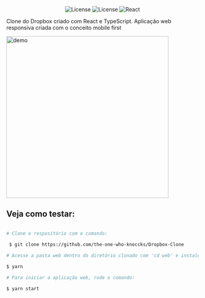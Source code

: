   
<p align="center">
   <img alt="License" src="https://img.shields.io/badge/license-MIT-%2304D361">  <img alt="License" src="https://img.shields.io/badge/TypeScript-Blue?style=flat">    <img src="https://img.shields.io/badge/React-Orange?style=flat" alt="React" /> 



Clone do Dropbox criado com React e TypeScript. Aplicação web responsiva criada com o conceito mobile first

  <img src="https://ik.imagekit.io/hld13bjzb1/Peek_2020-08-15_18-30_LYRZI5sFm.gif" alt="demo" height="425">



## Veja como testar:
```bash

# Clone o respositório com o comando:

 $ git clone https://github.com/the-one-who-knoccks/Dropbox-Clone

# Acesse a pasta web dentro do diretório clonado com 'cd web' e instale as dependências com o comando:
 
$ yarn

# Para iniciar a aplicação web, rode o comando:

$ yarn start
```

